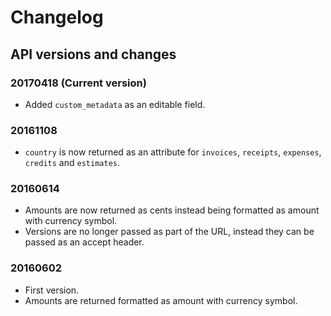 # Changelog

## API versions and changes

### 20170418 (Current version)
* Added `custom_metadata` as an editable field.

### 20161108
* `country` is now returned as an attribute for `invoices`, `receipts`, `expenses`, `credits` and `estimates`.

### 20160614
* Amounts are now returned as cents instead being formatted as amount with currency symbol.
* Versions are no longer passed as part of the URL, instead they can be passed as an accept header.

### 20160602
* First version.
* Amounts are returned formatted as amount with currency symbol.
